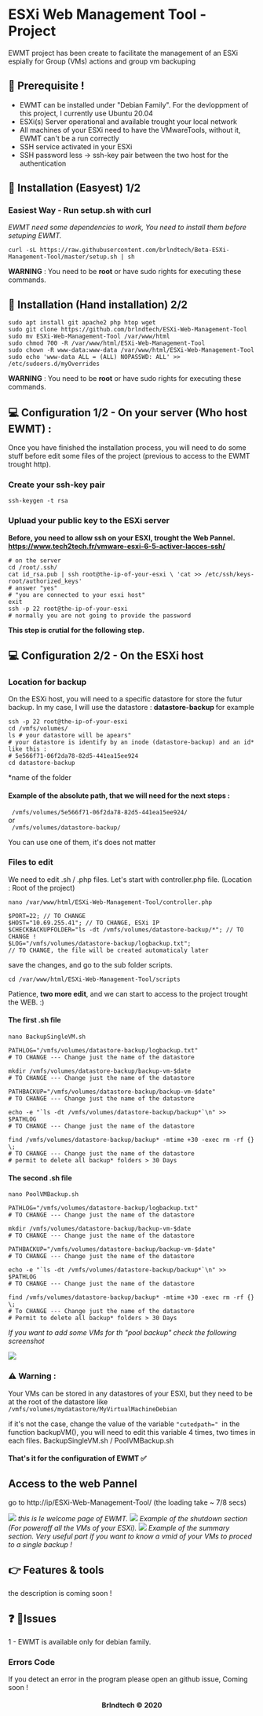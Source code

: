 # ESXi Web Management Tool -  Project 
EWMT project has been create to 
facilitate the management of an ESXi espially for Group (VMs) actions and group vm backuping 

## :bookmark_tabs: Prerequisite !

- EWMT can be installed under "Debian Family". For the  devloppment of this project, I currently use Ubuntu 20.04
- ESXi(s) Server operational and available trought your local network
- All machines of your ESXi need to have the VMwareTools, without it, EWMT can't be a run correctly 
- SSH service activated in your ESXi
- SSH password less -> ssh-key pair between the two host for the authentication

## :pushpin: Installation (Easyest) 1/2

### Easiest Way - Run setup.sh with curl 
<i> EWMT need some dependencies to work, You need to install them before setuping EWMT. </i>

```
curl -sL https://raw.githubusercontent.com/brlndtech/Beta-ESXi-Management-Tool/master/setup.sh | sh
``` 
**WARNING** : You need to be <b>root</b> or have sudo rights for executing these commands. 

## :pushpin: Installation (Hand installation) 2/2
```
sudo apt install git apache2 php htop wget
sudo git clone https://github.com/brlndtech/ESXi-Web-Management-Tool
sudo mv ESXi-Web-Management-Tool /var/www/html
sudo chmod 700 -R /var/www/html/ESXi-Web-Management-Tool
sudo chown -R www-data:www-data /var/www/html/ESXi-Web-Management-Tool
sudo echo 'www-data ALL = (ALL) NOPASSWD: ALL' >> /etc/sudoers.d/myOverrides
```

**WARNING** : You need to be <b>root</b> or have sudo rights for executing these commands. 

## :computer: Configuration 1/2 - On your server (Who host EWMT) : 

Once you have finished the installation process, you will need to do some stuff before edit some files of the project (previous to access to the EWMT trought http). 


### Create your ssh-key pair 

```
ssh-keygen -t rsa 
```

### Upluad your public key to the ESXi server

<b> Before, you need to allow ssh on your ESXI, trought the Web Pannel. https://www.tech2tech.fr/vmware-esxi-6-5-activer-lacces-ssh/</b>

```
# on the server
cd /root/.ssh/
cat id_rsa.pub | ssh root@the-ip-of-your-esxi \ 'cat >> /etc/ssh/keys-root/authorized_keys'
# answer "yes"
# "you are connected to your esxi host"
exit
ssh -p 22 root@the-ip-of-your-esxi
# normally you are not going to provide the password
```
<b> This step is crutial for the following step. </b>

## :computer: Configuration 2/2 - On the ESXi host

### Location for backup 

On the ESXi host, you will need to a specific datastore for store the futur backup. In my case, I will use the datastore : <b> datastore-backup </b> for example

```
ssh -p 22 root@the-ip-of-your-esxi
cd /vmfs/volumes/
ls # your datastore will be apears" 
# your datastore is identify by an inode (datastore-backup) and an id* like this : 
# 5e566f71-06f2da78-82d5-441ea15ee924
cd datastore-backup

```
*name of the folder 

#### Example of the absolute path, that we will need for the next steps : </br>

<code> /vmfs/volumes/5e566f71-06f2da78-82d5-441ea15ee924/ </code> </br>
or <br>
<code> /vmfs/volumes/datastore-backup/</code> <br>

You can use one of them, it's does not matter

### Files to edit

We need to edit .sh / .php files. Let's start with controller.php file. (Location : Root of the project)
```
nano /var/www/html/ESXi-Web-Management-Tool/controller.php
```

```
$PORT=22; // TO CHANGE 
$HOST="10.69.255.41"; // TO CHANGE, ESXi IP
$CHECKBACKUPFOLDER="ls -dt /vmfs/volumes/datastore-backup/*"; // TO CHANGE !
$LOG="/vmfs/volumes/datastore-backup/logbackup.txt"; 
// TO CHANGE, the file will be created automaticaly later
```

save the changes, and go to the sub folder scripts. 

```
cd /var/www/html/ESXi-Web-Management-Tool/scripts
```

Patience, <b>two more edit</b>, and we can start to access to the project trought the WEB. :) 

#### The first .sh file 
``` 
nano BackupSingleVM.sh
```
```
PATHLOG="/vmfs/volumes/datastore-backup/logbackup.txt" 
# TO CHANGE --- Change just the name of the datastore

mkdir /vmfs/volumes/datastore-backup/backup-vm-$date 
# TO CHANGE --- Change just the name of the datastore

PATHBACKUP="/vmfs/volumes/datastore-backup/backup-vm-$date" 
# TO CHANGE --- Change just the name of the datastore 

echo -e "`ls -dt /vmfs/volumes/datastore-backup/backup*`\n" >> $PATHLOG 
# TO CHANGE --- Change just the name of the datastore

find /vmfs/volumes/datastore-backup/backup* -mtime +30 -exec rm -rf {} \; 
# TO CHANGE --- Change just the name of the datastore
# permit to delete all backup* folders > 30 Days
```
#### The second .sh file 
```
nano PoolVMBackup.sh
```
```
PATHLOG="/vmfs/volumes/datastore-backup/logbackup.txt" 
# TO CHANGE --- Change just the name of the datastore

mkdir /vmfs/volumes/datastore-backup/backup-vm-$date 
# TO CHANGE --- Change just the name of the datastore

PATHBACKUP="/vmfs/volumes/datastore-backup/backup-vm-$date" 
# TO CHANGE --- Change just the name of the datastore 

echo -e "`ls -dt /vmfs/volumes/datastore-backup/backup*`\n" >> $PATHLOG 
# TO CHANGE --- Change just the name of the datastore 

find /vmfs/volumes/datastore-backup/backup* -mtime +30 -exec rm -rf {} \; 
# To CHANGE --- Change just the name of the datastore 
# Permit to delete all backup* folders > 30 Days
```

<i> If you want to add some VMs for th "pool backup" check the following screenshot </i>

<img src="https://i.imgur.com/ZJt87Vu.jpg">




### :warning: Warning : 

Your VMs can be stored in any datastores of your ESXI, but they need to be at the root of the datastore like <code> /vmfs/volumes/mydatastore/MyVirtualMachineDebian </code> <br>

if it's not the case, change the value of the variable <code>"cutedpath=" </code>in the function backupVM(), you will need to edit this variable 4 times, two times in each files.  BackupSingleVM.sh / PoolVMBackup.sh


#### That's it for the configuration of EWMT :white_check_mark:

## Access to the web Pannel

go to http://ip/ESXi-Web-Management-Tool/ (the loading take ~ 7/8 secs)

<img src="https://i.imgur.com/H3u7cAb.jpg">
<i> this is le welcome page of EWMT. </i>
<img src="https://i.imgur.com/oFNUZ3e.jpg">
<i> Example of the shutdown section (For poweroff all the VMs of your ESXi). </i>
<img src="https://i.imgur.com/AQauBMu.jpg">
<i> Example of the summary section. Very useful part if you want to know a vmid of your VMs to proced to a single backup ! </i>

## :point_right: Features & tools 

the description is coming soon !

## :question: :speech_balloon:Issues 

1 -  EWMT is available only for debian family. 


### Errors Code 

If you detect an error in the program please open an github issue,
Coming soon !

#### <center>Brlndtech &copy; 2020</center>

